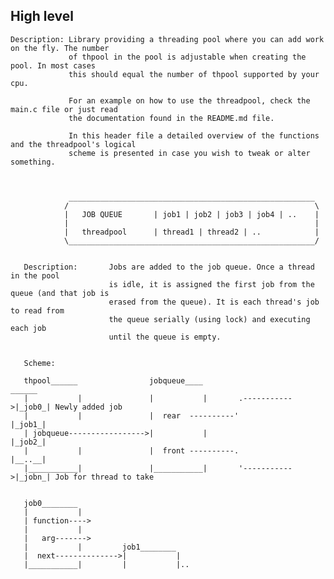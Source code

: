 ## High level

	Description: Library providing a threading pool where you can add work on the fly. The number
	             of thpool in the pool is adjustable when creating the pool. In most cases
	             this should equal the number of thpool supported by your cpu.

	             For an example on how to use the threadpool, check the main.c file or just read
	             the documentation found in the README.md file.

	             In this header file a detailed overview of the functions and the threadpool's logical
	             scheme is presented in case you wish to tweak or alter something.



	             _______________________________________________________
	            /                                                       \
	            |   JOB QUEUE       | job1 | job2 | job3 | job4 | ..    |
	            |                                                       |
	            |   threadpool      | thread1 | thread2 | ..            |
	            \_______________________________________________________/


	   Description:       Jobs are added to the job queue. Once a thread in the pool
	                      is idle, it is assigned the first job from the queue (and that job is
	                      erased from the queue). It is each thread's job to read from
	                      the queue serially (using lock) and executing each job
	                      until the queue is empty.


	   Scheme:

	   thpool______                jobqueue____                      ______
	   |           |               |           |       .----------->|_job0_| Newly added job
	   |           |               |  rear  ----------'             |_job1_|
	   | jobqueue----------------->|           |                    |_job2_|
	   |           |               |  front ----------.             |__..__|
	   |___________|               |___________|       '----------->|_jobn_| Job for thread to take


	   job0________
	   |           |
	   | function---->
	   |           |
	   |   arg------->
	   |           |         job1________
	   |  next-------------->|           |
	   |___________|         |           |..

